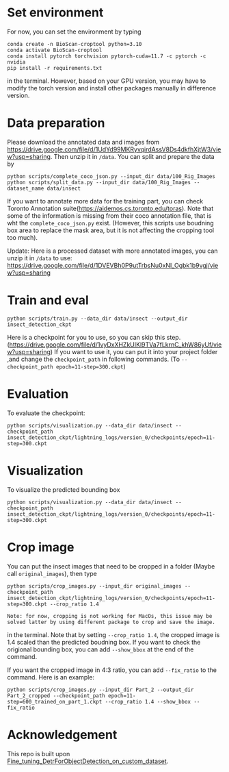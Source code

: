 # Set environment
For now, you can set the environment by typing
```shell
conda create -n BioScan-croptool python=3.10
conda activate BioScan-croptool
conda install pytorch torchvision pytorch-cuda=11.7 -c pytorch -c nvidia
pip install -r requirements.txt

```
in the terminal. However, based on your GPU version, you may have to modify the torch version and install other packages manually in difference version.
# Data preparation
Please download the annotated data and images from https://drive.google.com/file/d/1UdYd99MKRyvqirdAssV8Ds4dkfhXjtW3/view?usp=sharing. Then unzip it in `/data`.
You can split and prepare the data by
```shell
python scripts/complete_coco_json.py --input_dir data/100_Rig_Images
python scripts/split_data.py --input_dir data/100_Rig_Images --dataset_name data/insect
```
If you want to annotate more data for the training part, you can check Toronto Annotation suite(https://aidemos.cs.toronto.edu/toras).
Note that some of the information is missing from their coco annotation file, that is wht the `complete_coco_json.py` exist. (However, this scripts use boudning box area to replace the mask area, but it is not affecting the cropping tool too much).

Update: Here is a processed dataset with more annotated images, you can unzip it in `/data` to use: https://drive.google.com/file/d/1DVEVBh0P9utTrbsNu0xNI_Ogbk1b9vgj/view?usp=sharing

# Train and eval
```shell
python scripts/train.py --data_dir data/insect --output_dir insect_detection_ckpt
```
Here is a checkpoint for you to use, so you can skip this step. (https://drive.google.com/file/d/1vyDxXHZkUIKl9TVa7fLkrnC_khW86yUf/view?usp=sharing)
If you want to use it, you can put it into your project folder ,and change the `checkpoint_path` in following commands. (To `--checkpoint_path epoch=11-step=300.ckpt`)

# Evaluation
To evaluate the checkpoint:
```shell
python scripts/visualization.py --data_dir data/insect --checkpoint_path insect_detection_ckpt/lightning_logs/version_0/checkpoints/epoch=11-step=300.ckpt
```

# Visualization
To visualize the predicted bounding box
```shell
python scripts/visualization.py --data_dir data/insect --checkpoint_path insect_detection_ckpt/lightning_logs/version_0/checkpoints/epoch=11-step=300.ckpt
```
# Crop image
You can put the insect images that need to be cropped in a folder (Maybe call `original_images`), then type
```shell
python scripts/crop_images.py --input_dir original_images --checkpoint_path insect_detection_ckpt/lightning_logs/version_0/checkpoints/epoch=11-step=300.ckpt --crop_ratio 1.4

Note: for now, cropping is not working for MacOs, this issue may be solved latter by using different package to crop and save the image.
```
in the terminal.
Note that by setting  `--crop_ratio 1.4`, the cropped image is 1.4 scaled than the predicted boudning box. If you want to check the origional bounding box, you can add `--show_bbox` at the end of the command.

If you want the cropped image in 4:3 ratio, you can add `--fix_ratio` to the command. Here is an example:
```shell
python scripts/crop_images.py --input_dir Part_2 --output_dir Part_2_cropped --checkpoint_path epoch=11-step=600_trained_on_part_1.ckpt --crop_ratio 1.4 --show_bbox --fix_ratio
```


# Acknowledgement
This repo is built upon [Fine_tuning_DetrForObjectDetection_on_custom_dataset](https://github.com/NielsRogge/Transformers-Tutorials/blob/master/DETR/Fine_tuning_DetrForObjectDetection_on_custom_dataset_(balloon).ipynb).

